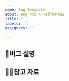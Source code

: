```yaml
---
name: Bug Template
about: Bug 작업 시 사용해주세요
title: ''
labels: ''
assignees: ''

---
```


## 🐞버그 설명

## 👊🏻참고 자료
